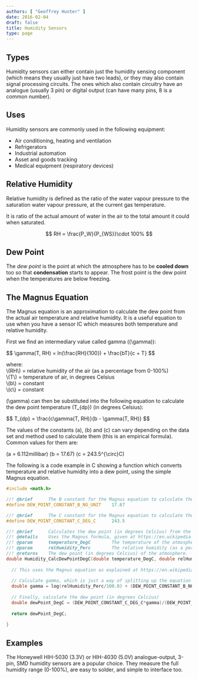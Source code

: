 ```yaml
---
authors: [ "Geoffrey Hunter" ]
date: 2016-02-04
draft: false
title: Humidity Sensors
type: page
---
```


## Types

Humidity sensors can either contain just the humidity sensing component (which means they usually just have two leads), or they may also contain signal processing circuits. The ones which also contain circuitry have an analogue (usually 3 pin) or digital output (can have many pins, 8 is a common number).

## Uses

Humidity sensors are commonly used in the following equipment:

* Air conditioning, heating and ventilation
* Refrigerators
* Industrial automation
* Asset and goods tracking
* Medical equipment (respiratory devices)

## Relative Humidity

Relative humidity is defined as the ratio of the water vapour pressure to the saturation water vapour pressure, at the current gas temperature.

It is ratio of the actual amount of water in the air to the total amount it could when saturated.

$$ RH = \frac{P_W}{P_{WS}}\cdot 100% $$

## Dew Point

The _dew point_ is the point at which the atmosphere has to be **cooled down** too so that **condensation** starts to appear. The frost point is the dew point when the temperatures are below freezing.

## The Magnus Equation

The Magnus equation is an approximation to calculate the dew point from the actual air temperature and relative humidity. It is a useful equation to use when you have a sensor IC which measures both temperature and relative humidity.

First we find an intermediary value called gamma (\(\gamma\)):

<div>$$ \gamma(T, RH) = ln(\frac{RH}{100}) + \frac{bT}{c + T} $$</div>

<p class="centered">
    where:<br>
    \(RH\) = relative humidity of the air (as a percentage from 0-100%)<br>
    \(T\) = temperature of air, in degrees Celsius<br>
    \(b\) = constant<br>
    \(c\) = constant<br>
</p>

\(\gamma\) can then be substituted into the following equation to calculate the dew point temperature \(T_{dp}\) (in degrees Celsius):

<div>$$ T_{dp} = \frac{c\gamma(T, RH)}{b - \gamma(T, RH)} $$</div>

The values of the constants \(a\), \(b\) and \(c\) can vary depending on the data set and method used to calculate them (this is an empirical formula). Common values for them are:

\(a = 6.112millibar\)
\(b = 17.67\)
\(c = 243.5^{\circ}C\)

The following is a code example in C showing a function which converts temperature and relative humidity into a dew point, using the simple Magnus equation.

```c
#include <math.h>

//! @brief		The B constant for the Magnus equation to calculate the dew point.
#define DEW_POINT_CONSTANT_B_NO_UNIT	17.67

//! @brief		The C constant for the Magnus equation to calculate the dew point.
#define DEW_POINT_CONSTANT_C_DEG_C		243.5

//! @brief		Calculates the dew point (in degrees Celcius) from the temperature and relative humidity.
//! @details 	Uses the Magnus formula, given at https://en.wikipedia.org/wiki/Dew_point.
//! @param		temperature_DegC 		The temperature of the atmosphere at which the relative humidity was measured.
//! @param		relHumidity_Perc 		The relative humidity (as a percentage from 0-100) of the atmosphere measured.
//! @returns 	The dew point (in degrees Celcius) of the atmosphere.
double Humidity_CalcDewPointDegC(double temperature_DegC, double relHumidity_Perc) {
  
  // This uses the Magnus equation as explained at https://en.wikipedia.org/wiki/Dew_point
  
  // Calculate gamma, which is just a way of splitting up the equation into two operations
  double gamma = log(relHumidity_Perc/100.0) + (DEW_POINT_CONSTANT_B_NO_UNIT*temperature_DegC)/(DEW_POINT_CONSTANT_C_DEG_C + temperature_DegC);
  
  // Finally, calculate the dew point (in degrees Celcius)
  double dewPoint_DegC = (DEW_POINT_CONSTANT_C_DEG_C*gamma)/(DEW_POINT_CONSTANT_B_NO_UNIT - gamma);
  
  return dewPoint_DegC;
  
}
```

## Examples

The Honeywell HIH-5030 (3.3V) or HIH-4030 (5.0V) analogue-output, 3-pin, SMD humidity sensors are a popular choice. They measure the full humidity range (0-100%), are easy to solder, and simple to interface too.
